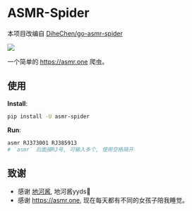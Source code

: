 # ASMR-Spider

本项目改编自 [DiheChen/go-asmr-spider](https://github.com/DiheChen/go-asmr-spider/tree/python)

![](https://img.shields.io/badge/python-^3.9-blue.svg)

一个简单的 <https://asmr.one> 爬虫。

## 使用

**Install**:

```bash
pip install -U asmr-spider
```

**Run**:

```bash
asmr RJ373001 RJ385913
# `asmr` 后面接RJ号, 可输入多个, 使用空格隔开
```

## 致谢

- 感谢 [地河酱](https://github.com/DiheChen), 地河酱yyds🤗
- 感谢 <https://asmr.one>, 现在每天都有不同的女孩子陪我睡觉。
